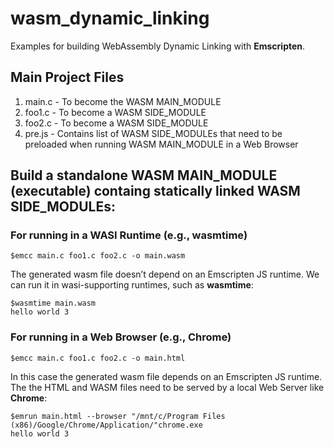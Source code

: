 # wasm_dynamic_linking
Examples for building WebAssembly Dynamic Linking with **Emscripten**.

## Main Project Files
1. main.c - To become the WASM MAIN_MODULE
2. foo1.c - To become a WASM SIDE_MODULE
3. foo2.c - To become a WASM SIDE_MODULE
4. pre.js - Contains list of WASM SIDE_MODULEs that need to be preloaded when running WASM MAIN_MODULE in a Web Browser

## Build a standalone WASM MAIN_MODULE (executable) containg statically linked WASM SIDE_MODULEs:

### For running in a WASI Runtime (e.g., **wasmtime**)
```
$emcc main.c foo1.c foo2.c -o main.wasm
```
The generated wasm file doesn’t depend on an Emscripten JS runtime. We can run it in wasi-supporting runtimes, such as **wasmtime**:

```
$wasmtime main.wasm 
hello world 3
```
### For running in a Web Browser (e.g., **Chrome**)
```
$emcc main.c foo1.c foo2.c -o main.html
```
In this case the generated wasm file depends on an Emscripten JS runtime. The the HTML and WASM files need to be served by a local Web Server like **Chrome**:

```
$emrun main.html --browser "/mnt/c/Program Files (x86)/Google/Chrome/Application/"chrome.exe
hello world 3
```
